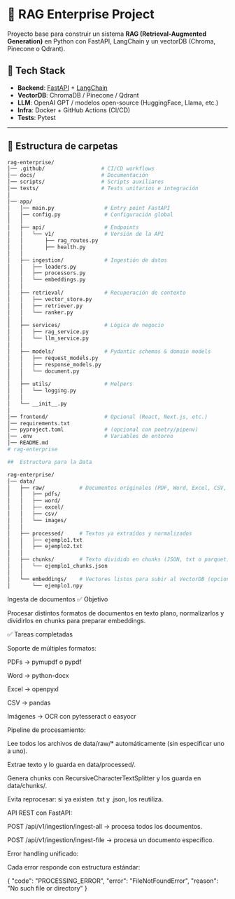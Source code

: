 # 🧠 RAG Enterprise Project

Proyecto base para construir un sistema **RAG (Retrieval-Augmented Generation)** en Python con FastAPI, LangChain y un vectorDB (Chroma, Pinecone o Qdrant).

## 🚀 Tech Stack

- **Backend**: [FastAPI](https://fastapi.tiangolo.com/) + [LangChain](https://www.langchain.com/)  
- **VectorDB**: ChromaDB / Pinecone / Qdrant  
- **LLM**: OpenAI GPT / modelos open-source (HuggingFace, Llama, etc.)  
- **Infra**: Docker + GitHub Actions (CI/CD)  
- **Tests**: Pytest  

---

## 📂 Estructura de carpetas

```bash
rag-enterprise/
│── .github/                  # CI/CD workflows
│── docs/                     # Documentación
│── scripts/                  # Scripts auxiliares
│── tests/                    # Tests unitarios e integración
│
│── app/
│   │── main.py                # Entry point FastAPI
│   │── config.py              # Configuración global
│   │
│   ├── api/                   # Endpoints
│   │   └── v1/                # Versión de la API
│   │       ├── rag_routes.py
│   │       ├── health.py
│   │
│   ├── ingestion/             # Ingestión de datos
│   │   ├── loaders.py
│   │   ├── processors.py
│   │   └── embeddings.py
│   │
│   ├── retrieval/             # Recuperación de contexto
│   │   ├── vector_store.py
│   │   ├── retriever.py
│   │   └── ranker.py
│   │
│   ├── services/              # Lógica de negocio
│   │   ├── rag_service.py
│   │   └── llm_service.py
│   │
│   ├── models/                # Pydantic schemas & domain models
│   │   ├── request_models.py
│   │   ├── response_models.py
│   │   └── document.py
│   │
│   ├── utils/                 # Helpers
│   │   └── logging.py
│   │
│   └── __init__.py
│
│── frontend/                  # Opcional (React, Next.js, etc.)
│── requirements.txt
│── pyproject.toml             # (opcional con poetry/pipenv)
│── .env                       # Variables de entorno
│── README.md
# rag-enterprise

##  Estructura para la Data

rag-enterprise/
│── data/
│   ├── raw/           # Documentos originales (PDF, Word, Excel, CSV, imágenes)
│   │   ├── pdfs/
│   │   ├── word/
│   │   ├── excel/
│   │   ├── csv/
│   │   └── images/
│   │
│   ├── processed/     # Textos ya extraídos y normalizados
│   │   ├── ejemplo1.txt
│   │   ├── ejemplo2.txt
│   │
│   ├── chunks/        # Texto dividido en chunks (JSON, txt o parquet)
│   │   └── ejemplo1_chunks.json
│   │
│   └── embeddings/    # Vectores listos para subir al VectorDB (opcional si no usas DB directa)
│       └── ejemplo1.npy

```

Ingesta de documentos
✅ Objetivo

Procesar distintos formatos de documentos en texto plano, normalizarlos y dividirlos en chunks para preparar embeddings.

✅ Tareas completadas

Soporte de múltiples formatos:

PDFs → pymupdf o pypdf

Word → python-docx

Excel → openpyxl

CSV → pandas

Imágenes → OCR con pytesseract o easyocr

Pipeline de procesamiento:

Lee todos los archivos de data/raw/* automáticamente (sin especificar uno a uno).

Extrae texto y lo guarda en data/processed/.

Genera chunks con RecursiveCharacterTextSplitter y los guarda en data/chunks/.

Evita reprocesar: si ya existen .txt y .json, los reutiliza.

API REST con FastAPI:

POST /api/v1/ingestion/ingest-all → procesa todos los documentos.

POST /api/v1/ingestion/ingest-file → procesa un documento específico.

Error handling unificado:

Cada error responde con estructura estándar:

{
  "code": "PROCESSING_ERROR",
  "error": "FileNotFoundError",
  "reason": "No such file or directory"
}

